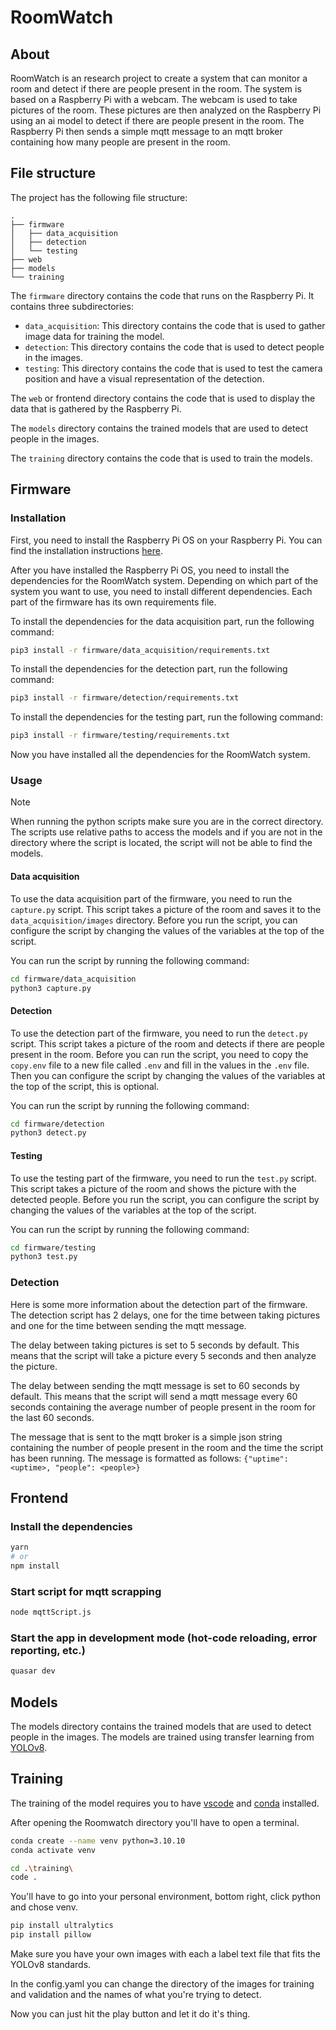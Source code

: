 # RoomWatch

## About

RoomWatch is an research project to create a system that can monitor a room and detect if there are people present in the room.
The system is based on a Raspberry Pi with a webcam. The webcam is used to take pictures of the room.
These pictures are then analyzed on the Raspberry Pi using an ai model to detect if there are people present in the room.
The Raspberry Pi then sends a simple mqtt message to an mqtt broker containing how many people are present in the room.

## File structure

The project has the following file structure:

```
.
├── firmware
│   ├── data_acquisition
│   ├── detection
│   └── testing
├── web
├── models
└── training
```

The `firmware` directory contains the code that runs on the Raspberry Pi.
It contains three subdirectories:

- `data_acquisition`: This directory contains the code that is used to gather image data for training the model.
- `detection`: This directory contains the code that is used to detect people in the images.
- `testing`: This directory contains the code that is used to test the camera position and have a visual representation of the detection.

The `web` or frontend directory contains the code that is used to display the data that is gathered by the Raspberry Pi.

The `models` directory contains the trained models that are used to detect people in the images.

The `training` directory contains the code that is used to train the models.

## Firmware

### Installation

First, you need to install the Raspberry Pi OS on your Raspberry Pi.
You can find the installation instructions [here](https://www.raspberrypi.org/documentation/installation/installing-images/).

After you have installed the Raspberry Pi OS, you need to install the dependencies for the RoomWatch system.
Depending on which part of the system you want to use, you need to install different dependencies.
Each part of the firmware has its own requirements file.

To install the dependencies for the data acquisition part, run the following command:

```bash
pip3 install -r firmware/data_acquisition/requirements.txt
```

To install the dependencies for the detection part, run the following command:

```bash
pip3 install -r firmware/detection/requirements.txt
```

To install the dependencies for the testing part, run the following command:

```bash
pip3 install -r firmware/testing/requirements.txt
```

Now you have installed all the dependencies for the RoomWatch system.

### Usage

> [!NOTE]
> When running the python scripts make sure you are in the correct directory.
> The scripts use relative paths to access the models and if you are not in the directory where the script is located, the script will not be able to find the models.

#### Data acquisition

To use the data acquisition part of the firmware, you need to run the `capture.py` script.
This script takes a picture of the room and saves it to the `data_acquisition/images` directory.
Before you run the script, you can configure the script by changing the values of the variables at the top of the script.

You can run the script by running the following command:

```bash
cd firmware/data_acquisition
python3 capture.py
```

#### Detection

To use the detection part of the firmware, you need to run the `detect.py` script.
This script takes a picture of the room and detects if there are people present in the room.
Before you can run the script, you need to copy the `copy.env` file to a new file called `.env` and fill in the values in the `.env` file.
Then you can configure the script by changing the values of the variables at the top of the script, this is optional.

You can run the script by running the following command:

```bash
cd firmware/detection
python3 detect.py
```

#### Testing

To use the testing part of the firmware, you need to run the `test.py` script.
This script takes a picture of the room and shows the picture with the detected people.
Before you run the script, you can configure the script by changing the values of the variables at the top of the script.

You can run the script by running the following command:

```bash
cd firmware/testing
python3 test.py
```

### Detection

Here is some more information about the detection part of the firmware.
The detection script has 2 delays, one for the time between taking pictures and one for the time between sending the mqtt message.

The delay between taking pictures is set to 5 seconds by default.
This means that the script will take a picture every 5 seconds and then analyze the picture.

The delay between sending the mqtt message is set to 60 seconds by default.
This means that the script will send a mqtt message every 60 seconds containing the average number of people present in the room for the last 60 seconds.

The message that is sent to the mqtt broker is a simple json string containing the number of people present in the room and the time the script has been running.
The message is formatted as follows: `{"uptime": <uptime>, "people": <people>}`

## Frontend

### Install the dependencies

```bash
yarn
# or
npm install
```

### Start script for mqtt scrapping

```bash
node mqttScript.js
```

### Start the app in development mode (hot-code reloading, error reporting, etc.)

```bash
quasar dev
```

## Models

The models directory contains the trained models that are used to detect people in the images.
The models are trained using transfer learning from [YOLOv8](https://docs.ultralytics.com/).

## Training

The training of the model requires you to have [vscode](https://code.visualstudio.com/) and [conda](https://conda.io/projects/conda/en/latest/user-guide/install/index.html) installed. 

After opening the Roomwatch directory you'll have to open a terminal.

```bash
conda create --name venv python=3.10.10
conda activate venv
```

```bash
cd .\training\
code .
```

You'll have to go into your personal environment, bottom right, click python and chose venv.
```bash
pip install ultralytics
pip install pillow
```

Make sure you have your own images with each a label text file that fits the YOLOv8 standards.

In the config.yaml you can change the directory of the images for training and validation and the names of what you're trying to detect.

Now you can just hit the play button and let it do it's thing.
